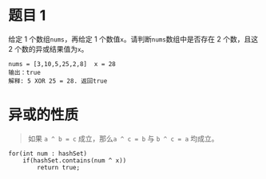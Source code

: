 # 题目 1

给定 1 个数组`nums`，再给定 1 个数值`x`。请判断`nums`数组中是否存在 2 个数，且这 2 个数的异或结果值为`x`。

```
nums = [3,10,5,25,2,8]  x = 28
输出：true
解释: 5 XOR 25 = 28. 返回true
```

# 异或的性质

> 如果 `a ^ b = c` 成立，那么`a ^ c = b` 与 `b ^ c = a` 均成立。

```
for(int num : hashSet)
    if(hashSet.contains(num ^ x))
        return true;
```
